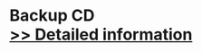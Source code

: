 # Backup CD<br />[>> Detailed information](https://secure.shareit.com/shareit/product.html?productid=300169997&affiliateid=200057808)